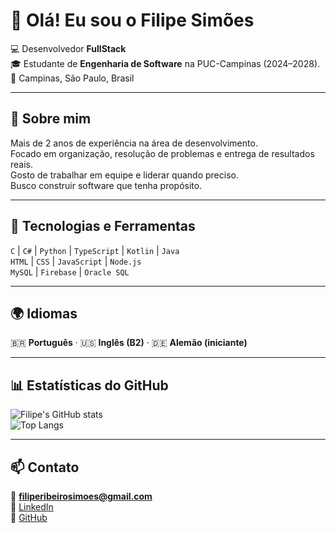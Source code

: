 # 👋 Olá! Eu sou o Filipe Simões  

💻 Desenvolvedor **FullStack**  
🎓 Estudante de **Engenharia de Software** na PUC-Campinas (2024–2028).  
📍 Campinas, São Paulo, Brasil  

---

## 🚀 Sobre mim
Mais de 2 anos de experiência na área de desenvolvimento.  
Focado em organização, resolução de problemas e entrega de resultados reais.  
Gosto de trabalhar em equipe e liderar quando preciso.  
Busco construir software que tenha propósito.

---

## 🧠 Tecnologias e Ferramentas
`C` | `C#` | `Python` | `TypeScript` | `Kotlin` | `Java`  
`HTML` | `CSS` | `JavaScript` | `Node.js`  
`MySQL` | `Firebase` | `Oracle SQL`

---

## 🌍 Idiomas
🇧🇷 **Português** · 🇺🇸 **Inglês (B2)** · 🇩🇪 **Alemão (iniciante)**

---

## 📊 Estatísticas do GitHub
![Filipe's GitHub stats](https://github-readme-stats.vercel.app/api?username=FilipeeeRS&show_icons=true&theme=tokyonight)  
![Top Langs](https://github-readme-stats.vercel.app/api/top-langs/?username=FilipeeeRS&layout=compact&theme=tokyonight)

---

## 📫 Contato
📧 **[filiperibeirosimoes@gmail.com](mailto:filiperibeirosimoes@gmail.com)**  
🔗 [LinkedIn](https://www.linkedin.com/in/filipe-simões-03692a27a)  
💼 [GitHub](https://github.com/FilipeeeRS)
